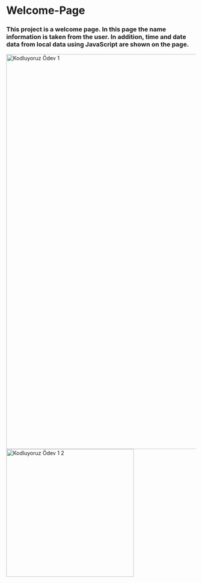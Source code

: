 # Welcome-Page

### This project is a welcome page. In this page the name information is taken from the user. In addition, time and date data from local data using JavaScript are shown on the page.


<img width="1048" alt="Kodluyoruz Ödev 1" src="https://user-images.githubusercontent.com/101198503/214551049-2972ed65-d71a-4e3e-94a4-a7e3d6ec9979.png">
<img width="339" alt="Kodluyoruz Ödev 1 2" src="https://user-images.githubusercontent.com/101198503/214551033-a1b41ca8-9a8b-4c5d-a9ca-006f0b7fa9ef.png">
